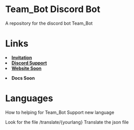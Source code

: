 # Team_Bot Discord Bot</b>

A repository for the discord bot Team_Bot

# <b>Links</b>

[<li><b>Invitation</b></li>](http://botemoda.com/2w68)
[<li><b>Discord Support</b></li>](http://botemoda.com/2w3n)
[<li><b>Website Soon</b></li>](http://botemoda.com/2vxD)
<li><b>Docs Soon</b></li>

# Languages

How to helping for Team_Bot Support new language

Look for the file /translate/{yourlang}
Translate the json file
